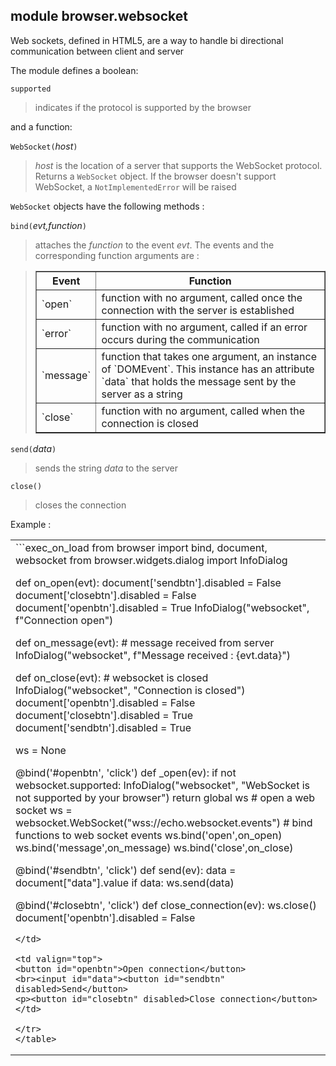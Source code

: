 module **browser.websocket**
----------------------------

Web sockets, defined in HTML5, are a way to handle bi directional communication between client and server

The module defines a boolean:

`supported`
> indicates if the protocol is supported by the browser

and a function:

`WebSocket(`_host_`)`
> _host_ is the location of a server that supports the WebSocket protocol.
> Returns a `WebSocket` object. If the browser doesn't support WebSocket, a
> `NotImplementedError` will be raised

`WebSocket` objects have the following methods :

`bind(`_evt,function_`)`
> attaches the _function_ to the event _evt_. The events and the corresponding function arguments are :

<blockquote>
<table border=1 cellpadding=5>
<tr>
<th>Event</th>
<th>Function</th>
</tr>
<tr>
<td>`open`</td>
<td>function with no argument, called once the connection with the server is established</td>
</tr>
<tr>
<td>`error`</td>
<td>function with no argument, called if an error occurs during the communication</td>
</tr>
<tr>
<td>`message`</td>
<td>function that takes one argument, an instance of `DOMEvent`. This instance has an attribute `data` that holds the message sent by the server as a string</td>
</tr>
<tr>
<td>`close`</td>
<td>function with no argument, called when the connection is closed</td>
</tr>
</table>
</blockquote>

`send(`_data_`)`
> sends the string _data_ to the server

`close()`
> closes the connection

Example :
<table>
<tr>
<td valign="top">
```exec_on_load
from browser import bind, document, websocket
from browser.widgets.dialog import InfoDialog

def on_open(evt):
    document['sendbtn'].disabled = False
    document['closebtn'].disabled = False
    document['openbtn'].disabled = True
    InfoDialog("websocket", f"Connection open")    

def on_message(evt):
    # message received from server
    InfoDialog("websocket", f"Message received : {evt.data}")

def on_close(evt):
    # websocket is closed
    InfoDialog("websocket", "Connection is closed")
    document['openbtn'].disabled = False
    document['closebtn'].disabled = True
    document['sendbtn'].disabled = True

ws = None

@bind('#openbtn', 'click')
def _open(ev):
    if not websocket.supported:
        InfoDialog("websocket", "WebSocket is not supported by your browser")
        return
    global ws
    # open a web socket
    ws = websocket.WebSocket("wss://echo.websocket.events")
    # bind functions to web socket events
    ws.bind('open',on_open)
    ws.bind('message',on_message)
    ws.bind('close',on_close)

@bind('#sendbtn', 'click')
def send(ev):
    data = document["data"].value
    if data:
        ws.send(data)

@bind('#closebtn', 'click')
def close_connection(ev):
    ws.close()
    document['openbtn'].disabled = False
```
</td>

<td valign="top">
<button id="openbtn">Open connection</button>
<br><input id="data"><button id="sendbtn" disabled>Send</button>
<p><button id="closebtn" disabled>Close connection</button>
</td>

</tr>
</table>
